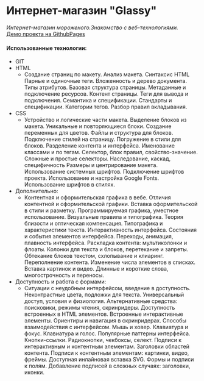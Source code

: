 <h1>Интернет-магазин "Glassy"</h1>

<i>Интернет-магазин мороженого.Знакомство с веб-технологиями.</i><br>
<a href="https://evgeniia-rushakova.github.io/Glassy_frontend/">Демо проекта на GithubPages</a>
<h4>Использованные технологии:</h4>
<ul>
<li>GIT</li>
<li>
HTML
<ul>
<li>
Создание страниц по макету.
Анализ макета.
Синтаксис HTML
Парные и одиночные теги.
Вложенность и дерево документа.
Типы атрибутов.
Базовая структура страницы.
Метаданные и подключение ресурсов.
Контент страницы.
Теги для вывода и подключения.
Семантика и спецификации.
Стандарты и спецификации.
Категории тегов.
Разбор правил вкладывания.</li>
</ul>
</li>
<li>
CSS
<ul>
<li>
Устройство и логические части макета.
Выделение блоков из макета.
Уникальные и повторяющиеся блоки.
Создание переменных для цветов.
Файлы и структура для блоков.
Подключение стилей на страницу.
Погружение в стили для блоков.
Разделение контента и интерфейса.
Именование классами и по тегам.
Селектор, блок правил, свойство-значение.
Сложные и простые селекторы.
Наследование, каскад, специфичность
Размеры и центрирование макета.
Использование системных шрифтов.
Подключение шрифтов проекта.
Использование и настройка Google Fonts.
Использование шрифтов в стилях.
</li>
</ul>
</li>
<li>
Дополнительно:
<ul>
<li>
Контентная и оформительская графика в вебе.
Отличия контентной и оформительской графики.
Вставка оформительской в стили и разметку.
Программируемая графика, уместное использование.
Визуальные правила и типографика.
Теория близости и оптическая компенсация.
Типографика и характеристики текста.
Интерактивность интерфейса.
Состояния и события элементов интерфейса.
Переходы, анимация, плавность интерфейса.
Раскладка контента: мультиколонки и флоаты.
Колонки для текста и блоков, перетекание и запреты.
Обтекание блоков текстом, схлопывание и клиаринг.
Переполнение контента.
Изменение числа элементов в списках.
Вставка картинок и видео.
Длинные и короткие слова, многострочность и переносы.
</li>
</ul>
</li>
<li>
Доступность и работа с формами:
<ul>
<li>
Ситуации с неудобным интерфейсом, введение в доступность.
Неконтрастные цвета, подложки для текста.
Универсальный доступ, условия и физиология.
Альтернативные средства: поисковики, режимы чтения, скринридеры.
Доступность встроенных в HTML элементов.
Встроенные интерактивные элементы.
Ориентиры и навигация в скринридерах.
Способы взаимодействия с интерфейсом.
Мышь и ховер.
Клавиатура и фокус.
Клавиатура и голос.
Популярные паттерны интерфейса.
Кнопки-ссылки.
Радиокнопки, чекбоксы, селект.
Подписи к интерактивным и контентным элементам.
Заголовки областей контента.
Подписи к контентным элементам: картинки, видео, фреймы.
Доступная инлайновая вставка SVG.
Формы и подписи к полям.
Добавление подписей в сложных случаях: заголовки, иконки.
</li>
</ul>
</li>
</ul>
